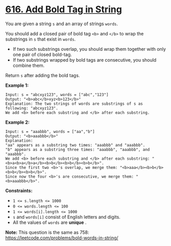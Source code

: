 # [616. Add Bold Tag in String](https://leetcode.com/problems/add-bold-tag-in-string/description/?envType=study-plan-v2&envId=premium-algo-100)

You are given a string `s` and an array of strings `words`.

You should add a closed pair of bold tag `<b>` and `</b>` to wrap the substrings in `s` that exist in `words`.

- If two such substrings overlap, you should wrap them together with only one pair of closed bold-tag.
- If two substrings wrapped by bold tags are consecutive, you should combine them.

Return `s` after adding the bold tags.

**Example 1:** 

```
Input: s = "abcxyz123", words = ["abc","123"]
Output: "<b>abc</b>xyz<b>123</b>"
Explanation: The two strings of words are substrings of s as following: "abcxyz123".
We add <b> before each substring and </b> after each substring.
```

**Example 2:** 

```
Input: s = "aaabbb", words = ["aa","b"]
Output: "<b>aaabbb</b>"
Explanation: 
"aa" appears as a substring two times: "aaabbb" and "aaabbb".
"b" appears as a substring three times: "aaabbb", "aaabbb", and "aaabbb".
We add <b> before each substring and </b> after each substring: "<b>a<b>a</b>a</b><b>b</b><b>b</b><b>b</b>".
Since the first two <b>'s overlap, we merge them: "<b>aaa</b><b>b</b><b>b</b><b>b</b>".
Since now the four <b>'s are consecutive, we merge them: "<b>aaabbb</b>".
```

**Constraints:** 

- `1 <= s.length <= 1000`
- `0 <= words.length <= 100`
- `1 <= words[i].length <= 1000`
- `s` and `words[i]` consist of English letters and digits.
- All the values of `words` are **unique** .

**Note:**  This question is the same as 758: <a href="https://leetcode.com/problems/bold-words-in-string/" target="_blank">https://leetcode.com/problems/bold-words-in-string/</a>